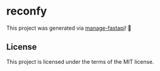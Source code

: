 # reconfy

This project was generated via [manage-fastapi](https://ycd.github.io/manage-fastapi/)! :tada:

## License

This project is licensed under the terms of the MIT license.
